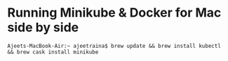 # Running Minikube & Docker for Mac side by side

```
Ajeets-MacBook-Air:~ ajeetraina$ brew update && brew install kubectl && brew cask install minikube
```
